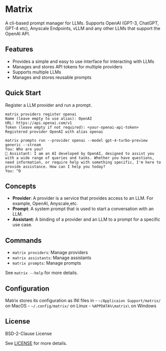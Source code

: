 # Matrix

A cli-based prompt manager for LLMs. Supports OpenAI (GPT-3, ChatGPT, GPT-4 etc),
Anyscale Endpoints, vLLM and any other LLMs that support the OpenAI API.

## Features

- Provides a simple and easy to use interface for interacting with LLMs
- Manages and stores API tokens for multiple providers
- Supports multiple LLMs
- Manages and stores reusable prompts

## Quick Start

Register a LLM provider and run a prompt.

```
matrix providers register openai
Name (leave empty to use alias): OpenAI
URL: https://api.openai.com/v1
Token (leave empty if not required): <your-openai-api-token>
Registered provider OpenAI with alias openai

matrix prompts run --provider openai --model gpt-4-turbo-preview generic --stream
You: Who are you?
🤖 Assistant: I am an AI developed by OpenAI, designed to assist you with a wide range of queries and tasks. Whether you have questions, need information, or require help with something specific, I'm here to provide assistance. How can I help you today?
You: ^D
```

## Concepts

- **Provider**: A provider is a service that provides access to an LLM.
    For example, OpenAI, Anyscale,etc.
- **Prompt**: A system prompt that is used to start a conversation with an LLM.
- **Assistant**: A binding of a provider and an LLM to a prompt for a specific use case.

## Commands

- `matrix providers`: Manage providers
- `matrix assistants`: Manage assistants
- `matrix prompts`: Manage prompts

See `matrix --help` for more details.

## Configuration

Matrix stores its configuration as INI files in
    - `~/Applicaion Support/matrix/` on MacOS
    - `~/.config/matrix/` on Linux
    - `%APPDATA%\matrix\` on Windows

## License

BSD-2-Clause License

See [LICENSE](LICENSE) for more details.
